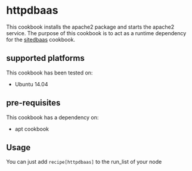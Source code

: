 # httpdbaas

This cookbook installs the apache2 package and starts the apache2 service. The purpose of this cookbook is to act as a runtime dependency for the [sitedbaas](https://github.com/binamov/sitedbaas) cookbook.

## supported platforms
This cookbook has been tested on:
* Ubuntu 14.04

## pre-requisites
This cookbook has a dependency on:
* apt cookbook

## Usage
You can just add `recipe[httpdbaas]` to the run_list of your node
